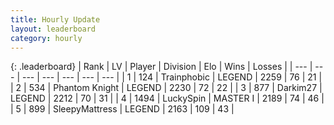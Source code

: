 ```yaml
---
title: Hourly Update
layout: leaderboard
category: hourly
---
```


{: .leaderboard}
| Rank | LV | Player | Division | Elo | Wins | Losses |
| --- | --- | --- | --- | --- | --- | --- |
| <span data-change="0">1</span> | 124 | <span title="ID: 744981">Trainphobic</span> | LEGEND | <span data-change="0">2259</span> | <span data-change="0">76</span> | <span data-change="0">21</span> |
| <span data-change="0">2</span> | 534 | <span title="ID: 742939">Phantom Knight</span> | LEGEND | <span data-change="0">2230</span> | <span data-change="0">72</span> | <span data-change="0">22</span> |
| <span data-change="0">3</span> | 877 | <span title="ID: 694036">Darkim27</span> | LEGEND | <span data-change="0">2212</span> | <span data-change="0">70</span> | <span data-change="0">31</span> |
| <span data-change="0">4</span> | 1494 | <span title="ID: 498412">LuckySpin</span> | MASTER I | <span data-change="5">2189</span> | <span data-change="2">74</span> | <span data-change="1">46</span> |
| <span data-change="0">5</span> | 899 | <span title="ID: 153129">SleepyMattress</span> | LEGEND | <span data-change="0">2163</span> | <span data-change="0">109</span> | <span data-change="0">43</span> |